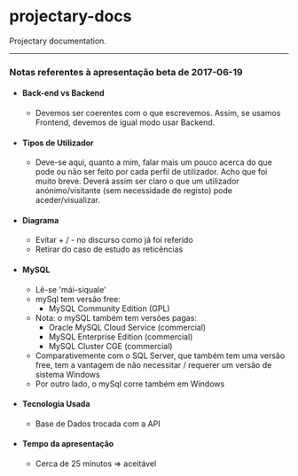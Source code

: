 # projectary-docs

Projectary documentation.

---

### Notas referentes à apresentação beta de 2017-06-19

- #### Back-end vs Backend

  - Devemos ser coerentes com o que escrevemos. Assim, se usamos Frontend, devemos de igual modo usar Backend.

- #### Tipos de Utilizador

  - Deve-se aqui, quanto a mim, falar mais um pouco acerca do que pode ou não ser feito por cada perfil de utilizador. Acho que foi muito breve. Deverá assim ser claro o que um utilizador anónimo/visitante (sem necessidade de registo) pode aceder/visualizar.

- #### Diagrama  

  - Evitar + / - no discurso como já foi referido
  - Retirar do caso de estudo as reticências

- #### MySQL

  - Lê-se 'mái-siquale'
  - mySql tem versão free:
	   - MySQL Community Edition (GPL)
  - Nota: o mySQL também tem versões pagas:
	   - Oracle MySQL Cloud Service (commercial)
	   - MySQL Enterprise Edition (commercial)
	   - MySQL Cluster CGE (commercial)
  - Comparativemente com o SQL Server, que também tem uma versão free, tem a vantagem de não necessitar / requerer um versão de sistema Windows
  - Por outro lado, o mySql corre também em Windows

- #### Tecnologia Usada

  - Base de Dados trocada com a API

- #### Tempo da apresentação

  - Cerca de 25 minutos => aceitável
